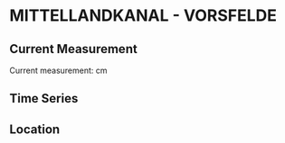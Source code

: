 # MITTELLANDKANAL - VORSFELDE

## Current Measurement

Current measurement: <Value topic="rivers/pegel-online/MLK/VORSFELDE/measurementValue"/> cm

## Time Series

<TimeSeries topic="rivers/pegel-online/MLK/VORSFELDE/measurementValue" period="week" />

## Location

<WorldMap>
  <Marker lat="52.43288821809177" lon="10.840641047318789" labelTopic="rivers/pegel-online/MLK/VORSFELDE" />
</WorldMap>
